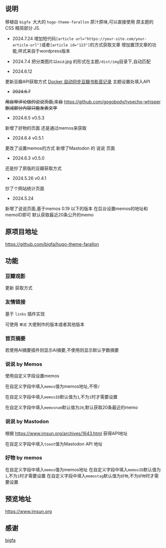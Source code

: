 ## 说明

移植自 `bigfa `大大的 `hugo-theme-farallon` 原汁原味,可以直接使用 原主题的CSS 
精简部分 JS.

- 2024.7.24
增加短代码`[article url="https://your-site.com/your-article-url"]`或者`[article id="123"]`的方式获取文章
增加置顶文章的功能,样式来自于wordpress版本


- 2024.7.4
把分类图片以`mid`.jpg 的形式在主题`/dist/img`目录下,自动匹配

- 2024.6.12

更新豆瓣API获取方式
[Docker 自动同步豆瓣书影音记录](https://fatesinger.com/103483)
主题设置处填入API

- ~~2024.6.7~~

~~用自带评论做的说说页面,来自~~
https://github.com/gogobody/typecho-whisper
~~删减部分内容只能发表文字~~

- 2024.6.5 v0.5.3

新增了好物的页面 还是通过memos来获取

- 2024.6.4 v0.5.1

更改了设置memos的方式
新增了Mastodon 的 说说 页面

- 2024.6.3 v0.5.0

还是抄了原版的豆瓣获取方式

- 2024.5.26 v0.4.1

抄了个网站统计页面

- 2024.5.24

新增了说说页面,基于memos 0.19 以下的版本
在后台设置memos的地址和memoID即可
默认获取最近20条公开的memo


## 原项目地址
https://github.com/bigfa/hugo-theme-farallon


## 功能

### 豆瓣观影

  更新 获取方式

### 友情链接

基于 `links` 插件实现

可使用 `寒泥` 大佬制作的版本或者其他版本

### 首页摘要

若使用AI摘要插件则显示AI摘要,不使用则显示默认字数摘要

### 说说 by Memos

使用自定义字段设置memos

在自定义字段中填入`memos`值为memos地址,不带`/`

在自定义字段中填入`memosID`默认值为`1`,不为`1`时才需要设置

在自定义字段中填入`memosnum`默认值为`20`,默认获取20条最近的memo

### 说说 by Mastodon

根据 https://www.imsun.org/archives/1643.html
获得API地址

在自定义字段中填入`tooot`值为Mastodon API 地址

### 好物 by memos

在自定义字段中填入`memos`值为memos地址
在自定义字段中填入`memosID`默认值为`1`,不为`1`时才需要设置
在自定义字段中填入`memostag`默认值为`好物`,不为`好物`时才需要设置
## 预览地址

https://www.imsun.org

## 感谢

[bigfa](https://github.com/bigfa/hugo-theme-farallon)